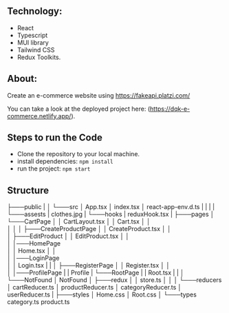 ## Technology:

- React
- Typescript
- MUI library
- Tailwind CSS
- Redux Toolkits.

## About:

Create an e-commerce website using https://fakeapi.platzi.com/

You can take a look at the deployed project here: (https://dqk-e-commerce.netlify.app/).

## Steps to run the Code

- Clone the repository to your local machine.
- install dependencies: `npm install`
- run the project: `npm start`

## Structure

├───public
|
│
└───src
│      App.tsx
│      index.tsx
│      react-app-env.d.ts
|
|
|
|
└───assests
|       clothes.jpg
|
└───hooks
|       reduxHook.tsx
|
├───pages
│ └───CartPage
│ │         CartLayout.tsx
│ │         Cart.tsx
│ │  
│ │
│ ├───CreateProductPage
│ │         CreateProduct.tsx
│ │     
│ ├───EditProduct
│ │         EditProduct.tsx
│ │  
│ │───HomePage  
│ │         Home.tsx
│ │  
│ │───LoginPage  
│ │         Login.tsx
| |
│ ├───RegisterPage
│ │         Register.tsx
│ │  
│ │───ProfilePage
| |         Profile
| └───RootPage
| |         Root.tsx
| |
│ └───NotFound
│           NotFound
│
├───redux
│ │     store.ts
│ │
│ └───reducers
│          cartReducer.ts
│          productReducer.ts
│          categoryReducer.ts
│          userReducer.ts
|
├───styles
│      Home.css
│      Root.css
│
└───types
      category.ts
      product.ts
